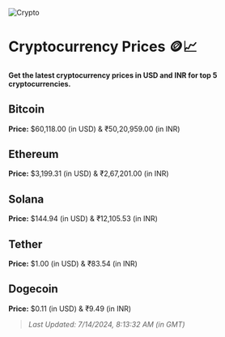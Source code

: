 
![Crypto](https://www.techguide.com.au/wp-content/uploads/2020/11/crypto3.jpeg)

# Cryptocurrency Prices 🪙📈

#### Get the latest cryptocurrency prices in USD and INR for top 5 cryptocurrencies.

## Bitcoin

**Price:** $60,118.00 (in USD) & ₹50,20,959.00 (in INR)

## Ethereum

**Price:** $3,199.31 (in USD) & ₹2,67,201.00 (in INR)

## Solana

**Price:** $144.94 (in USD) & ₹12,105.53 (in INR)

## Tether

**Price:** $1.00 (in USD) & ₹83.54 (in INR)

## Dogecoin

**Price:** $0.11 (in USD) & ₹9.49 (in INR)

> _Last Updated: 7/14/2024, 8:13:32 AM (in GMT)_

